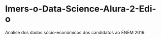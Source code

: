 # Imers-o-Data-Science-Alura-2-Edi-o
Análise dos dados sócio-econômicos dos candidatos ao ENEM 2019.
